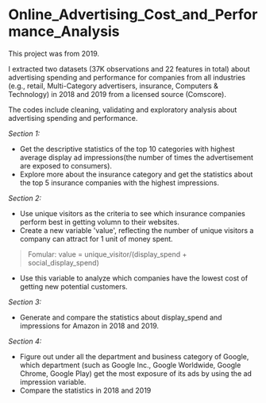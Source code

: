 # Online_Advertising_Cost_and_Performance_Analysis
This project was from 2019.

I extracted two datasets (37K observations and 22 features in total) about advertising spending and performance for companies from all industries (e.g., retail, Multi-Category advertisers, insurance, Computers & Technology) in 2018 and 2019 from a licensed source (Comscore).

The codes include cleaning, validating and exploratory analysis about advertising spending and performance.

_Section 1:_

 - Get the descriptive statistics of the top 10 categories with highest average display ad impressions(the number of times the advertisement are exposed to consumers).
 - Explore more about the insurance category and get the statistics about the top 5 insurance companies with the highest impressions.

_Section 2:_

 - Use unique visitors as the criteria to see which insurance companies perform best in getting volumn to their websites.
 - Create a new variable 'value', reflecting the number of unique visitors a company can attract for 1 unit of money spent. 
  > Fomular:
  > value = unique_visitor/(display_spend + social_display_spend)
 - Use this variable to analyze which companies have the lowest cost of getting new potential customers.

_Section 3:_

 - Generate and compare the statistics about display_spend and impressions for Amazon in 2018 and 2019.

_Section 4:_

 - Figure out under all the department and business category of Google, which department (such as Google Inc., Google Worldwide, Google Chrome, Google Play) get the most exposure of its ads by using the ad impression variable. 
 - Compare the statistics in 2018 and 2019